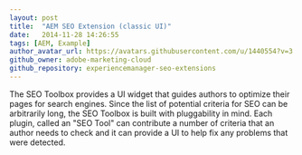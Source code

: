```yaml
---
layout: post
title:  "AEM SEO Extension (classic UI)"
date:   2014-11-28 14:26:55
tags: [AEM, Example]
author_avatar_url: https://avatars.githubusercontent.com/u/1440554?v=3
github_owner: adobe-marketing-cloud
github_repository: experiencemanager-seo-extensions
---
```


The SEO Toolbox provides a UI widget that guides authors to optimize their pages for search engines. Since the list of potential criteria for SEO can be arbitrarily long, the SEO Toolbox is built with pluggability in mind. Each plugin, called an "SEO Tool" can contribute a number of criteria that an author needs to check and it can provide a UI to help fix any problems that were detected.